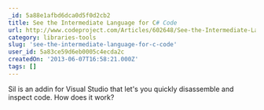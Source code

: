 ```yaml
---
_id: 5a88e1afbd6dca0d5f0d2cb2
title: See the Intermediate Language for C# Code
url: http://www.codeproject.com/Articles/602648/See-the-Intermediate-Language-for-Csharp-Code
category: libraries-tools
slug: 'see-the-intermediate-language-for-c-code'
user_id: 5a83ce59d6eb0005c4ecda2c
createdOn: '2013-06-07T16:58:21.000Z'
tags: []
---
```


<div>Sil is an addin for Visual Studio that let's you quickly disassemble and inspect code. How does it work?</div>
